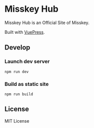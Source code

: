 # Misskey Hub
Misskey Hub is an Official Site of Misskey.

Built with [VuePress](https://github.com/vuepress/vuepress-next).

## Develop
### Launch dev server
```
npm run dev
```

### Build as static site
```
npm run build
```

## License
MIT License
